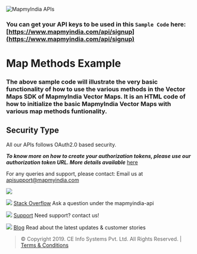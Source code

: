 ﻿﻿![MapmyIndia APIs](https://www.mapmyindia.com/api/img/mapmyindia-api.png)

### You can get your API keys to be used in this `Sample Code` here: [https://www.mapmyindia.com/api/signup](https://www.mapmyindia.com/api/signup)

# Map Methods Example

### The above sample code will illustrate the very basic functionality of how to use the various methods in the Vector Maps SDK of MapmyIndia Vector Maps. It is an HTML code of how to initialize the basic MapmyIndia Vector Maps with various map methods funtionality.

## Security Type

All our APIs follows OAuth2.0 based security.

 ***To know more on how to create your authorization tokens, please use our authorization token URL. More details available***  [here](https://www.mapmyindia.com/api/advanced-maps/doc/authentication-api.php)


For any queries and support, please contact: Email us at [apisupport@mapmyindia.com](mailto:apisupport@mapmyindia.com)

![](https://www.google.com/a/cpanel/mapmyindia.co.in/images/logo.gif?service=google_gsuite) 

![](https://www.mapmyindia.com/api/img/icons/stack-overflow.png)
[Stack Overflow](https://stackoverflow.com/questions/tagged/mapmyindia-api)
Ask a question under the mapmyindia-api

![](https://www.mapmyindia.com/api/img/icons/support.png)
[Support](https://www.mapmyindia.com/api/index.php#f_cont)
Need support? contact us!

![](https://www.mapmyindia.com/api/img/icons/blog.png)
[Blog](http://www.mapmyindia.com/blog/)
Read about the latest updates & customer stories

> © Copyright 2019. CE Info Systems Pvt. Ltd. All Rights Reserved. | [Terms & Conditions](http://www.mapmyindia.com/api/terms-&-conditions)